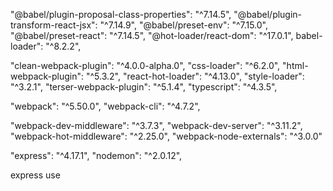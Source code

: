 
"@babel/plugin-proposal-class-properties": "^7.14.5",
"@babel/plugin-transform-react-jsx": "^7.14.9",
"@babel/preset-env": "^7.15.0",
"@babel/preset-react": "^7.14.5",
"@hot-loader/react-dom": "^17.0.1",
babel-loader": "^8.2.2",

"clean-webpack-plugin": "^4.0.0-alpha.0",
"css-loader": "^6.2.0",
"html-webpack-plugin": "^5.3.2",
"react-hot-loader": "^4.13.0",
"style-loader": "^3.2.1",
"terser-webpack-plugin": "^5.1.4",
"typescript": "^4.3.5",

"webpack": "^5.50.0",
"webpack-cli": "^4.7.2",

"webpack-dev-middleware": "^3.7.3",
"webpack-dev-server": "^3.11.2",
"webpack-hot-middleware": "^2.25.0",
"webpack-node-externals": "^3.0.0"

"express": "^4.17.1",
"nodemon": "^2.0.12",

express use